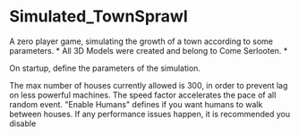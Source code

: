# Simulated_TownSprawl
 A zero player game, simulating the growth of a town according to some parameters.
 *
 All 3D Models were created and belong to Come Serlooten.
 *
 
 
 On startup, define the parameters of the simulation. 
 
 The max number of houses currently allowed is 300, in order to prevent lag on less powerful machines. 
 The speed factor accelerates the pace of all random event.
 "Enable Humans" defines if you want humans to walk between houses. If any performance issues happen, it is recommended you disable
